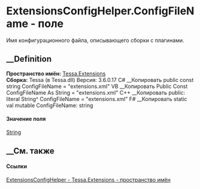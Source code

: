 # ExtensionsConfigHelper.ConfigFileName - поле
Имя конфигурационного файла, описывающего сборки с плагинами.
## __Definition
 **Пространство имён:** [Tessa.Extensions](N_Tessa_Extensions.htm)  
 **Сборка:** Tessa (в Tessa.dll) Версия: 3.6.0.17
C# __Копировать
     public const string ConfigFileName = "extensions.xml"
VB __Копировать
     Public Const ConfigFileName As String = "extensions.xml"
C++ __Копировать
     public:
    literal String^ ConfigFileName = "extensions.xml"
F# __Копировать
     static val mutable ConfigFileName: string
#### Значение поля
[String](https://learn.microsoft.com/dotnet/api/system.string)
##  __См. также
#### Ссылки
[ExtensionsConfigHelper - ](T_Tessa_Extensions_ExtensionsConfigHelper.htm)
[Tessa.Extensions - пространство имён](N_Tessa_Extensions.htm)
